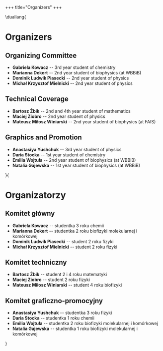 +++
title="Organizers"
+++

\duallang{
# Organizers

## Organizing Committee 

* **Gabriela <!---->Kowacz** -- 3rd year student of chemistry
* **Marianna <!---->Dekert** -- 2nd year student of biophysics (at WBBiB)
* **Dominik Ludwik Piasecki** -- 2nd year student of physics
* **Michał Krzysztof Mielnicki** --  2nd year student of physics

## Technical Coverage 

* **Bartosz Żbik** -- 2nd and 4th year student of mathematics
* **Maciej <!---->Ziobro** -- 2nd year student of physics
* **Mateusz Miłosz Winiarski** -- 2nd year student of biophysics (at FAIS)

## Graphics and Promotion

* **Anastasiya Yushchuk** -- 3rd year student of physics
* **Daria Stocka** -- 1st year student of chemistry
* **Emilia <!---->Wojtuła** -- 2nd year student of biophysics (at WBBiB)
* **Natalia Gajewska** -- 1st year student of biophysics (at WBBiB)

}{
# Organizatorzy

## Komitet główny

* **Gabriela <!---->Kowacz** -- studentka 3 roku chemii
* **Marianna <!---->Dekert** -- studentka 2 roku biofizyki molekularnej i komórkowej
* **Dominik Ludwik Piasecki** -- student 2 roku fizyki
* **Michał Krzysztof Mielnicki** -- student 2 roku fizyki

## Komitet techniczny

* **Bartosz <!---->Żbik** -- student 2 i 4 roku matematyki
* **Maciej <!---->Ziobro** -- student 2 roku fizyki
* **Mateusz Miłosz Winiarski** -- student 4 roku biofizyki

## Komitet graficzno-promocyjny

* **Anastasiya Yushchuk** -- studentka 3 roku fizyki
* **Daria Stocka** -- studentka 1 roku chemii
* **Emilia <!---->Wojtuła** -- studentka 2 roku biofizyki molekularnej i komórkowej
* **Natalia Gajewska** -- studentka 1 roku biofizyki molekularnej i komórkowej

}

